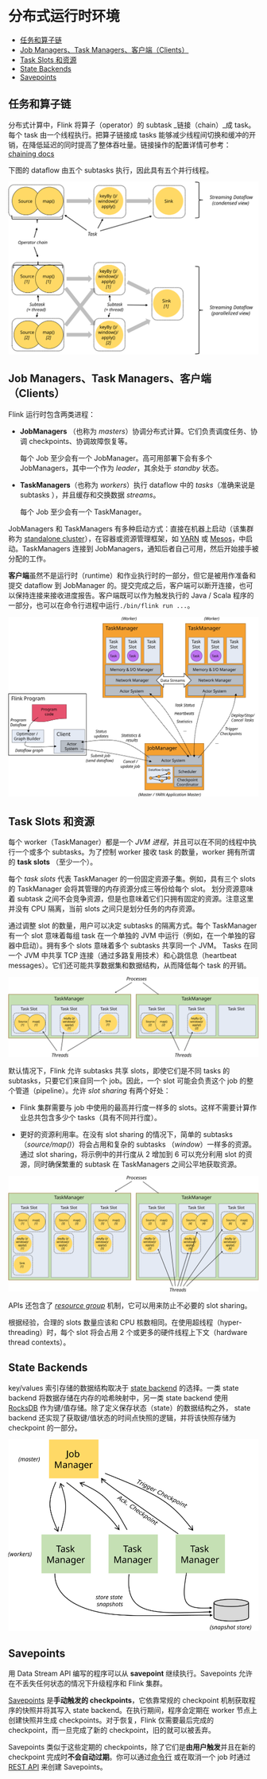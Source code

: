 # 分布式运行时环境

*   [任务和算子链](./runtime.md#%E4%BB%BB%E5%8A%A1%E5%92%8C%E7%AE%97%E5%AD%90%E9%93%BE)
*   [Job Managers、Task Managers、客户端（Clients）](./runtime.md#job-managerstask-managers%E5%AE%A2%E6%88%B7%E7%AB%AFclients)
*   [Task Slots 和资源](./runtime.md#task-slots-%E5%92%8C%E8%B5%84%E6%BA%90)
*   [State Backends](./runtime.md#state-backends)
*   [Savepoints](./runtime.md#savepoints)

## 任务和算子链

分布式计算中，Flink 将算子（operator）的 subtask _链接（chain）_成 task。每个 task 由一个线程执行。把算子链接成 tasks 能够减少线程间切换和缓冲的开销，在降低延迟的同时提高了整体吞吐量。链接操作的配置详情可参考：[chaining docs](../dev/stream/operators/#task-chaining-and-resource-groups)

下图的 dataflow 由五个 subtasks 执行，因此具有五个并行线程。

![tasks_chains](../images/tasks_chains.svg)

## Job Managers、Task Managers、客户端（Clients）

Flink 运行时包含两类进程：

- **JobManagers** （也称为 _masters_）协调分布式计算。它们负责调度任务、协调 checkpoints、协调故障恢复等。

    每个 Job 至少会有一个 JobManager。高可用部署下会有多个 JobManagers，其中一个作为 _leader_，其余处于 _standby_ 状态。

- **TaskManagers**（也称为 _workers_）执行 dataflow 中的 _tasks_（准确来说是 subtasks ），并且缓存和交换数据 _streams_。

    每个 Job 至少会有一个 TaskManager。

JobManagers 和 TaskManagers 有多种启动方式：直接在机器上启动（该集群称为 [standalone cluster](../ops/deployment/cluster_setup.md)），在容器或资源管理框架，如 [YARN](../ops/deployment/yarn_setup.md) 或 [Mesos](../ops/deployment/mesos.md)，中启动。TaskManagers 连接到 JobManagers，通知后者自己可用，然后开始接手被分配的工作。

**客户端**虽然不是运行时（runtime）和作业执行时的一部分，但它是被用作准备和提交 dataflow 到 JobManager 的。提交完成之后，客户端可以断开连接，也可以保持连接来接收进度报告。客户端既可以作为触发执行的 Java / Scala 程序的一部分，也可以在命令行进程中运行`./bin/flink run ...`。

![processes](../images/processes.svg)

## Task Slots 和资源

每个 worker（TaskManager）都是一个 _JVM 进程_，并且可以在不同的线程中执行一个或多个 subtasks。为了控制 worker 接收 task 的数量，worker 拥有所谓的 **task slots** （至少一个）。

每个 _task slots_ 代表 TaskManager 的一份固定资源子集。例如，具有三个 slots 的 TaskManager 会将其管理的内存资源分成三等份给每个 slot。 划分资源意味着 subtask 之间不会竞争资源，但是也意味着它们只拥有固定的资源。注意这里并没有 CPU 隔离，当前 slots 之间只是划分任务的内存资源。

通过调整 slot 的数量，用户可以决定 subtasks 的隔离方式。每个 TaskManager 有一个 slot 意味着每组 task 在一个单独的 JVM 中运行（例如，在一个单独的容器中启动）。拥有多个 slots 意味着多个 subtasks 共享同一个 JVM。 Tasks 在同一个 JVM 中共享 TCP 连接（通过多路复用技术）和心跳信息（heartbeat messages）。它们还可能共享数据集和数据结构，从而降低每个 task 的开销。

![tasks_slots](../images/tasks_slots.svg)

默认情况下，Flink 允许 subtasks 共享 slots，即使它们是不同 tasks 的 subtasks，只要它们来自同一个 job。因此，一个 slot 可能会负责这个 job 的整个管道（pipeline）。允许 _slot sharing_ 有两个好处：

*   Flink 集群需要与 job 中使用的最高并行度一样多的 slots。这样不需要计算作业总共包含多少个 tasks（具有不同并行度）。

*   更好的资源利用率。在没有 slot sharing 的情况下，简单的 subtasks（_source/map()_）将会占用和复杂的 subtasks （_window_）一样多的资源。通过 slot sharing，将示例中的并行度从 2 增加到 6 可以充分利用 slot 的资源，同时确保繁重的 subtask 在 TaskManagers 之间公平地获取资源。

![slot_sharing](../images/slot_sharing.svg)

APIs 还包含了 _[resource group](../dev/stream/operators/#task-chaining-and-resource-groups)_ 机制，它可以用来防止不必要的 slot sharing。

根据经验，合理的 slots 数量应该和 CPU 核数相同。在使用超线程（hyper-threading）时，每个 slot 将会占用 2 个或更多的硬件线程上下文（hardware thread contexts）。

## State Backends

key/values 索引存储的数据结构取决于 [state backend](../ops/state/state_backends.md) 的选择。一类 state backend 将数据存储在内存的哈希映射中，另一类 state backend 使用 [RocksDB](http://rocksdb.org/) 作为键/值存储。除了定义保存状态（state）的数据结构之外， state backend 还实现了获取键/值状态的时间点快照的逻辑，并将该快照存储为 checkpoint 的一部分。

![checkpoints](../images/checkpoints.svg)

## Savepoints

用 Data Stream API 编写的程序可以从 **savepoint** 继续执行。Savepoints 允许在不丢失任何状态的情况下升级程序和 Flink 集群。

[Savepoints](../ops/state/savepoints.md) 是**手动触发的 checkpoints**，它依靠常规的 checkpoint 机制获取程序的快照并将其写入 state backend。在执行期间，程序会定期在 worker 节点上创建快照并生成 checkpoints。对于恢复，Flink 仅需要最后完成的 checkpoint，而一旦完成了新的 checkpoint，旧的就可以被丢弃。

Savepoints 类似于这些定期的 checkpoints，除了它们是**由用户触发**并且在新的 checkpoint 完成时**不会自动过期**。你可以通过[命令行](../ops/cli.md#savepoints) 或在取消一个 job 时通过 [REST API](../monitoring/rest_api.md#cancel-job-with-savepoint) 来创建 Savepoints。
